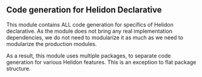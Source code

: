 Code generation for Helidon Declarative
----

This module contains ALL code generation for specifics of Helidon declarative.
As the module does not bring any real implementation dependencies, we do not need to modularize it as much as 
we need to modularize the production modules.

As a result, this module uses multiple packages, to separate code generation for various Helidon features. 
This is an exception to flat package structure.


